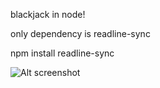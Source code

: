 blackjack in node!

only dependency is readline-sync

npm install readline-sync

![Alt screenshot](/screenshot.png)
